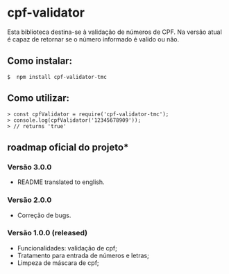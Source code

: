 # cpf-validator
Esta biblioteca destina-se à validação de números de CPF.
Na versão atual é capaz de retornar se o número informado é valido ou não.

## Como instalar:

```
$  npm install cpf-validator-tmc
```

## Como utilizar:

```
> const cpfValidator = require('cpf-validator-tmc');
> console.log(cpfValidator('12345678909'));
> // returns 'true'
```

## roadmap oficial do projeto*

### Versão 3.0.0

* README translated to english.

### Versão 2.0.0

* Correção de bugs.

### Versão 1.0.0 (released)

* Funcionalidades: validação de cpf;
* Tratamento para entrada de números e letras;
* Limpeza de máscara de cpf;